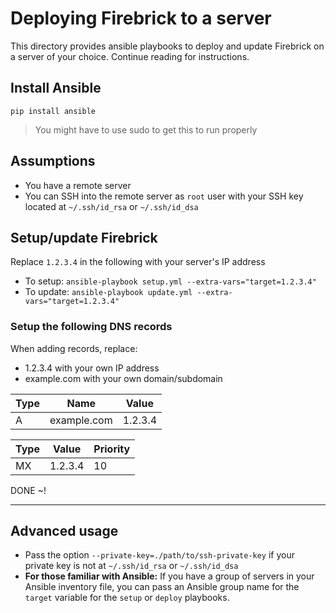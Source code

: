 # Deploying Firebrick to a server

This directory provides ansible playbooks to deploy and update Firebrick on a server of your choice. Continue reading for instructions.

## Install Ansible

```
pip install ansible
```
> You might have to use sudo to get this to run properly

## Assumptions

* You have a remote server
* You can SSH into the remote server as `root` user with your SSH key located at `~/.ssh/id_rsa` or `~/.ssh/id_dsa`

## Setup/update Firebrick

Replace `1.2.3.4` in the following with your server's IP address

* To setup: `ansible-playbook setup.yml --extra-vars="target=1.2.3.4"`
* To update: `ansible-playbook update.yml --extra-vars="target=1.2.3.4"`

### Setup the following DNS records

When adding records, replace:

* 1.2.3.4 with your own IP address
* example.com with your own domain/subdomain

Type | Name        | Value
-----|-------------|---------
A    | example.com | 1.2.3.4

Type | Value      | Priority
-----|------------|---------
MX   | 1.2.3.4    | 10


DONE ~!

-----

## Advanced usage

* Pass the option `--private-key=./path/to/ssh-private-key` if your private key is not at `~/.ssh/id_rsa` or `~/.ssh/id_dsa`
* **For those familiar with Ansible:** If you have a group of servers in your Ansible inventory file, you can pass an Ansible group name for the `target` variable for the `setup` or `deploy` playbooks.
